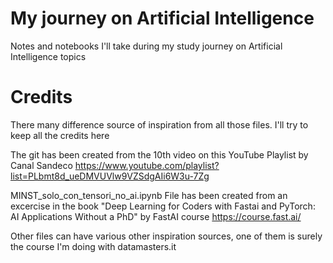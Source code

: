 # My journey on Artificial Intelligence
Notes and notebooks I'll take during my study journey on Artificial Intelligence topics

# Credits

There many difference source of inspiration from all those files. I'll try to keep all the credits here

The git has been created from the 10th video on this YouTube Playlist by Canal Sandeco
https://www.youtube.com/playlist?list=PLbmt8d_ueDMVUVlw9VZSdgAIi6W3u-7Zg


MINST_solo_con_tensori_no_ai.ipynb
File has been created from an excercise in the book "Deep Learning for Coders with Fastai and PyTorch: AI Applications Without a PhD" by FastAI course
https://course.fast.ai/

Other files can have various other inspiration sources, one of them is surely the course I'm doing with datamasters.it
